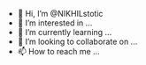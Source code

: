 - 👋 Hi, I’m @NIKHILstotic
- 👀 I’m interested in ...
- 🌱 I’m currently learning ...
- 💞️ I’m looking to collaborate on ...
- 📫 How to reach me ...

<!---
NIKHILstotic/NIKHILstotic is a ✨ special ✨ repository because its `README.md` (this file) appears on your GitHub profile.
You can click the Preview link to take a look at your changes.
--->
